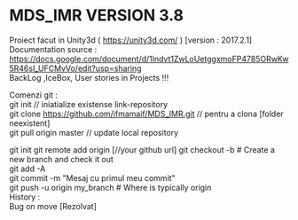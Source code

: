 # MDS_IMR VERSION 3.8
Proiect facut in Unity3d (  https://unity3d.com/  ) [version : 2017.2.1]    
Documentation source : https://docs.google.com/document/d/1lndvt1ZwLoUetggxmoFP4785ORwKw5R46sI_UFCMvVo/edit?usp=sharing             
BackLog ,IceBox, User stories in Projects !!! 

Comenzi git :   
git init                                                  // iniatialize existense link-repository  
git clone https://github.com/ifmamaif/MDS_IMR.git         //     pentru a clona [folder neexistent]   
git pull origin master                                    //     update local repository     

git init
git remote add origin [//your github url]
git checkout -b # Create a new branch and check it out  
git add -A  
git commit -m "Mesaj cu primul meu commit"     
git push -u origin my_branch # Where is typically origin  
History :   
Bug on move [Rezolvat]   
